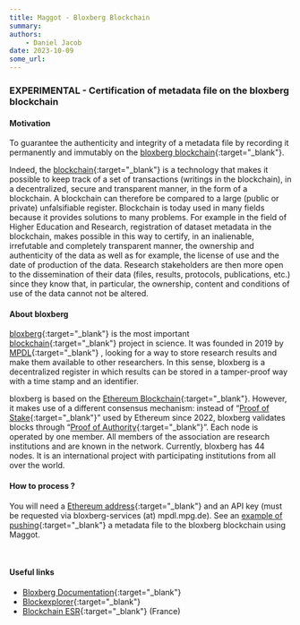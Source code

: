 ```yaml
---
title: Maggot - Bloxberg Blockchain
summary: 
authors:
    - Daniel Jacob
date: 2023-10-09
some_url:
---
```


<style>.md-typeset h1 {display: none;} .md-nav__item {font-size: medium}</style>

###  EXPERIMENTAL - Certification of metadata file on the bloxberg blockchain

#### Motivation

To guarantee the authenticity and integrity of a metadata file by recording it permanently and immutably on the [bloxberg blockchain][1]{:target="_blank"}.

Indeed, the [blockchain][2]{:target="_blank"} is a technology that makes it possible to keep track of a set of transactions (writings in the blockchain), in a decentralized, secure and transparent manner, in the form of a blockchain. A blockchain can therefore be compared to a large (public or private) unfalsifiable register. Blockchain is today used in many fields because it provides solutions to many problems. For example in the field of Higher Education and Research, registration of dataset metadata in the blockchain, makes possible in this way to certify, in an inalienable, irrefutable and completely transparent manner, the ownership and authenticity of the data as well as for example, the license of use and the date of production of the data. Research stakeholders are then more open to the dissemination of their data (files, results, protocols, publications, etc.) since they know that, in particular, the ownership, content and conditions of use of the data cannot not be altered.

#### About bloxberg

[bloxberg][1]{:target="_blank"} is the most important [blockchain][2]{:target="_blank"} project in science. It was founded in 2019 by [MPDL][4]{:target="_blank"} , looking for a way to store research results and make them available to other researchers. In this sense, bloxberg is a decentralized register in which results can be stored in a tamper-proof way with a time stamp and an identifier.

bloxberg is based on the [Ethereum Blockchain][3]{:target="_blank"}. However, it makes use of a different consensus mechanism: instead of “[Proof of Stake][9]{:target="_blank"}” used by Ethereum since 2022, bloxberg validates blocks through “[Proof of Authority][10]{:target="_blank"}”. Each node is operated by one member. All members of the association are research institutions and are known in the network.  Currently, bloxberg has 44 nodes. It is an international project with participating institutions from all over the world.

#### How to process ?

You will need a [Ethereum address][5]{:target="_blank"} and an API key (must be requested via bloxberg-services (at) mpdl.mpg.de). See an [example of pushing][11]{:target="_blank"} a metadata file to the bloxberg blockchain using Maggot.

<br>

#### Useful links

* [Bloxberg Documentation][6]{:target="_blank"}
* [Blockexplorer][8]{:target="_blank"}
* [Blockchain ESR][7]{:target="_blank"} (France)

<br><br><br>


[1]: https://bloxberg.org/
[2]: https://en.wikipedia.org/wiki/Blockchain
[3]: https://en.wikipedia.org/wiki/Ethereum
[4]: https://www.mpdl.mpg.de/en/
[5]: https://info.etherscan.com/what-is-an-ethereum-address/
[6]: https://bloxberg.org/developers-hut/documentation/
[7]: https://forgemia.inra.fr/blockchain-esr
[8]: https://blockexplorer.bloxberg.org/
[9]: https://en.wikipedia.org/wiki/Proof_of_stake
[10]: https://en.wikipedia.org/wiki/Proof_of_authority
[11]: https://inrae.github.io/pgd-mmdt/pdf/MAGGOT_Tests_Push_bloxberg_Nov2023.pdf?download=false
